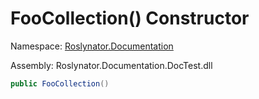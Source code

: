 # FooCollection\(\) Constructor

Namespace: [Roslynator.Documentation](../../README.md)

Assembly: Roslynator\.Documentation\.DocTest\.dll

```csharp
public FooCollection()
```


